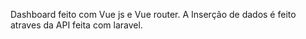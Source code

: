 Dashboard feito com Vue js e Vue router. A Inserção de dados é feito atraves da API feita com laravel.

